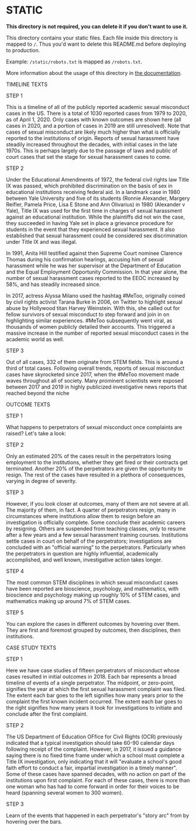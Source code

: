 # STATIC

**This directory is not required, you can delete it if you don't want to use it.**

This directory contains your static files.
Each file inside this directory is mapped to `/`.
Thus you'd want to delete this README.md before deploying to production.

Example: `/static/robots.txt` is mapped as `/robots.txt`.

More information about the usage of this directory in [the documentation](https://nuxtjs.org/guide/assets#static).

TIMELINE TEXTS

STEP 1

This is a timeline of all of the publicly reported academic sexual misconduct cases in the US. There is a total of 1030 reported cases from 1979 to 2020, as of April 1, 2020. Only cases with known outcomes are shown here (all cases in 2020, and a portion of cases in 2019 are still unresolved). Note that cases of sexual misconduct are likely much higher than what is officially reported to the institutions of origin. Reports of sexual harassment have steadily increased throughout the decades, with initial cases in the late 1970s. This is perhaps largely due to the passage of laws and public of court cases that set the stage for sexual harassment cases to come. 

STEP 2

Under the Educational Amendments of 1972, the federal civil rights law Title IX was passed, which prohibited discrimination on the basis of sex in educational institutions receiving federal aid. In a landmark case in 1980 between Yale University and five of its students (Ronnie Alexander, Margery Reifler, Pamela Price, Lisa E Stone and Ann Olivarius) in 1980 (Alexander v Yale), Title IX was used for the first time in charges of sexual harassment against an educational institution. While the plaintiffs did not win the case, they succeeded in having Yale set in place a grievance procedure for students in the event that they experienced sexual harassment. It also established that sexual harassment could be considered sex discrimination under Title IX and was illegal.

In 1991, Anita Hill testified against then Supreme Court nominee Clarence Thomas during his confirmation hearings, accusing him of sexual harassment while he was her supervisor at the Department of Education and the Equal Employment Opportunity Commission. In that year alone, the number of sexual harassment cases reported to the EEOC increased by 58%, and has steadily increased since.

In 2017, actress Alyssa Milano used the hashtag #MeToo, originally coined by civil rights activist Tarana Burke in 2006, on Twitter to highlight sexual abuse by Hollywood titan Harvey Weinstein. With this, she called out for fellow survivors of sexual misconduct to step forward and join in on highlighting similar experiences. #MeToo subsequently went viral, as thousands of women publicly detailed their accounts. This triggered a massive increase in the number of reported sexual misconduct cases in the academic world as well.

STEP 3

Out of all cases, 332 of them originate from STEM fields. This is around a third of total cases. Following overall trends, reports of sexual misconduct cases have skyrocketed since 2017, when the #MeToo movement made waves throughout all of society. Many prominent scientists were exposed between 2017 and 2019 in highly publicized investigative news reports that reached beyond the niche 

OUTCOME TEXTS

STEP 1

What happens to perpetrators of sexual misconduct once complaints are raised? Let's take a look:

STEP 2

Only an estimated 20% of the cases result in the perpetrators losing employment to the institutions, whether they get fired or their contracts get terminated. Another 20% of the perpetrators are given the opportunity to resign. The rest of the cases have resulted in a plethora of consequences, varying in degree of severity.

STEP 3

However, if you look closer at outcomes, many of them are not severe at all. The majority of them, in fact. A quarter of perpetrators resign, many in circumstances where institutions allow them to resign before an investigation is officially complete. Some conclude their academic careers by resigning. Others are suspended from teaching classes, only to resume after a few years and a few sexual harassment training courses. Institutions settle cases in court on behalf of the perpetrators; investigations are concluded with an "official warning" to the perpetrators. Particularly when the perpetrators in question are highly influential, academically accomplished, and well known, investigative action takes longer.

STEP 4

The most common STEM disciplines in which sexual misconduct cases have been reported are bioscience, psychology, and mathematics, with bioscience and psychology making up roughly 10% of STEM cases, and mathematics making up around 7% of STEM cases.

STEP 5

You can explore the cases in different outcomes by hovering over them. They are first and foremost grouped by outcomes, then disciplines, then institutions.

CASE STUDY TEXTS

STEP 1

Here we have case studies of fifteen perpetrators of misconduct whose cases resulted in initial outcomes in 2018. Each bar represents a broad timeline of events of a single perpetrator. The midpoint, or zero-point, signifies the year at which the first sexual harassment complaint was filed. The extent each bar goes to the left signifies how many years prior to the complaint the first known incident occurred. The extent each bar goes to the right signifies how many years it took for investigations to initiate and conclude after the first complaint.

STEP 2

The US Department of Education OFfice for Civil Rights (OCR) previously indicated that a typical investigation should take 60-90 calendar days following receipt of the complaint. However, in 2017, it issued a guidance saying there is no fixed time frame under which a school must complete a Title IX investigation, only indicating that it will "evaluate a school's good faith effort to conduct a fair, impartial investigation in a timely manner". Some of these cases have spanned decades, with no action on part of the institutions upon first complaint. For each of these cases, there is more than one woman who has had to come forward in order for their voices to be heard (spanning several women to 300 women).

STEP 3

Learn of the events that happened in each perpetrator's "story arc" from by hovering over the bars.